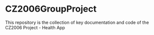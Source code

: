 # CZ2006GroupProject
This repository is the collection of key documentation and code of the CZ2006 Project - Health App
